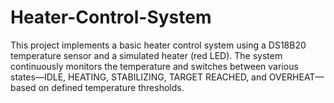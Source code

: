 # Heater-Control-System
This project implements a basic heater control system using a DS18B20 temperature sensor and a simulated heater (red LED). The system continuously monitors the temperature and switches between various states—IDLE, HEATING, STABILIZING, TARGET REACHED, and OVERHEAT—based on defined temperature thresholds.
